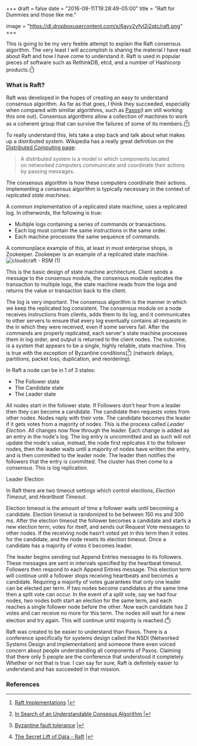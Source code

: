 +++
draft = false
date = "2016-09-11T19:28:49-05:00"
title = "Raft for Dummies and those like me."

image = "https://dl.dropboxusercontent.com/s/6ayy2yfyl2j2qtc/raft.png"
+++

This is going to be my very feeble attempt to explain the Raft consensus algorithm.  The very least I will accomplish is sharing the material I have read about Raft and how I have come to understand it. Raft is used in popular pieces of software such as RethinkDB, etcd, and a number of Hashicorp products.([^1])

### What is Raft?

Raft was developed in the hopes of creating an easy to understand consensus algorithm. As far as that goes, I think they succeeded, especially when compared with similiar algorithms, such as [Paxos](https://en.wikipedia.org/wiki/Paxos_(computer_science))(I am still working this one out). Consensus algorithms allow a collection of machines to work as a coherent group that can survive the failures of some of its members.([^2])

To really understand this, lets take a step back and talk about what makes up a distributed system. Wikipedia has a really great definition on the [Distributed Computing page](https://en.wikipedia.org/wiki/Distributed_computing):

> A distributed system is a model in which components located on networked computers communicate and coordinate their actions by passing messages.

The consensus algorithm is how these computers coordinate their actions. Implementing a consensus algorithm is typically necessary in the context of *replicated state machines*. 

A common implementation of a replicated state machine, uses a replicated log. In otherwords, the following is true:

- Multiple logs containing a series of commands or transactions.
- Each log must contain the same instructions in the same order.
- Each machine processes the same sequence of commands.

 A commonplace example of this, at least in most enterprise shops, is Zookeeper. Zookeeper is an example of a replicated state machine.![cloudcraft - RSM (1)](https://dl.dropboxusercontent.com/s/eahsi12m5jov22u/statemachine.png)

This is the basic design of state machine architecture. Client sends a message to the consensus module, the consensus module replicates the transaction to multiple logs, the state machine reads from the logs and returns the value or transaction back to the client.

The log is very important. The consensus algorithm is the manner in which we keep the replicated log consistent. The consensus module on a node receives instructions from clients, adds them to its log, and it communicates to other servers to ensure that every log eventually contains all requests in the in which they were received, even if some servers fail. After the commands are properly replicated, each server's state machine processes them in log order, and output is returned to the client nodes. The outcome, is a system that appears to be a single, highly reliable, state machine. This is true with the exception of Byzantine conditions([^3]) (network delays, partitions, packet loss, duplication, and reordering).



In Raft a node can be in 1 of 3 states:

- The Follower state
- The Candidate state
- The Leader state



All nodes start in the follower state. If Followers don't hear from a leader then they can become a candidate. The candidate then requests votes from other nodes. Nodes reply with their vote. The candidate becomes the leader if it gets votes from a majority of nodes. This is the process called *Leader Election*. All changes now flow through the leader. Each change is added as an entry in the node's log. The log entry is uncommitted and as such will not update the node's value, instead, the node first replicates it to the follower nodes, then the leader waits until a majority of nodes have written the entry, and is then committed to the leader node. The leader then notifies the followers that the entry is committed. The cluster has then come to a consensus. This is log replication.



Leader Election

In Raft there are two timeout settings which control elections, *Election Timeout*, and *Heartbeat Timeout*.

Election timeout is the amount of time a follower waits until becoming a candidate. Election timeout is randomized to be between 150 ms and 300 ms. After the election timeout the follower becomes a candidate and starts a new election term, votes for itself, and sends out Request Vote messages to other nodes. If the receiving node hasn't voted yet in this term then it votes for the candidate, and the node resets its election timeout. Once a candidate has a majority of votes it becomes leader. 

The leader begins sending out Append Entries messages to its followers. These messages are sent in intervals specified by the heartbeat timeout. Followers then respond to each Append Entries message. This election term will continue until a follower stops receiving heartbeats and becomes a candidate. Requiring a majority of votes guarantees that only one leader can be elected per term. If two nodes become candidates at the same time then a split vote can occur. In the event of a split vote, say we had four nodes, two nodes both start an election for the same term, and each reaches a single follower node before the other. Now each candidate has 2 votes and can receive no more for this term. The nodes will wait for a new election and try again. This will continue until majority is reached.([^4])



Raft was created to be easier to understand than Paxos. There is a conference specifically for systems design called the NSDI (Networked Systems Design and Implementation) and someone there even voiced concern about people understanding all components of Paxos. Claiming that there only 5 people are the conference that understood it completely. Whether or not that is true. I can say for sure, Raft is definitely easier to understand and has succeeded in that mission.

### References

[^1]: [Raft Implementations](https://raft.github.io/#implementations) |
[^2]: [In Search of an Understandable Consesus Algorithm ](https://raft.github.io/raft.pdf) | 
[^3]: [Byzantine fault tolerance](https://en.wikipedia.org/wiki/Byzantine_fault_tolerance) |
[^4]: [The Secret Lift of Data - Raft](http://thesecretlivesofdata.com/raft/#home) | 



